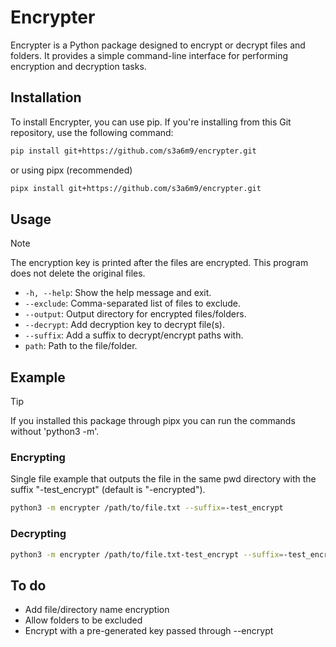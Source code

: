 # Encrypter
Encrypter is a Python package designed to encrypt or decrypt files and folders. It provides a simple command-line interface for performing encryption and decryption tasks.

## Installation

To install Encrypter, you can use pip. If you're installing from this Git repository, use the following command:
```bash
pip install git+https://github.com/s3a6m9/encrypter.git
```
or using pipx (recommended)
```bash
pipx install git+https://github.com/s3a6m9/encrypter.git
```

## Usage
> [!NOTE]  
> The encryption key is printed after the files are encrypted. This program does not delete the original files.

- `-h, --help`: Show the help message and exit.
- `--exclude`: Comma-separated list of files to exclude.
- `--output`: Output directory for encrypted files/folders.
- `--decrypt`: Add decryption key to decrypt file(s).
- `--suffix`: Add a suffix to decrypt/encrypt paths with.
- `path`: Path to the file/folder.

## Example
> [!TIP]  
> If you installed this package through pipx you can run the commands without 'python3 -m'.

### Encrypting
Single file example that outputs the file in the same pwd directory with the suffix "-test_encrypt" (default is "-encrypted").
```bash
python3 -m encrypter /path/to/file.txt --suffix=-test_encrypt
```

### Decrypting
```bash
python3 -m encrypter /path/to/file.txt-test_encrypt --suffix=-test_encrypt --decrypt "your key"
```

## To do

- Add file/directory name encryption
- Allow folders to be excluded
- Encrypt with a pre-generated key passed through --encrypt

